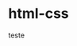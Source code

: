# html-css
teste
<!DOCTYPE html>
<html lang="en">
<head>
    <meta charset="UTF-8">
    <meta http-equiv="X-UA-Compatible" content="IE=edge">
    <meta name="viewport" content="width=device-width, initial-scale=1.0">
    <title>CURRICULO DO MURILOCAPA</title>
    <style>

        #r{
            border: 5px solid rgba(0, 0, 0, 0.849);
        }
    </style>
</head>
<body>load
    <center><img src="índice.png"><center>
    <h3>Curriculo</h3>
        <h1 >Murilo Gomes Pereira</h1>DATA DE NASCIMENTO : 18/08/2008 NACIONALIDADE: Brasileiro <br>NUMERO DE TELEFONE :+55 85 997419177 <br>
        <h2 id="r">Tenho como objetivo:<h3></h3><h2 id="r">Atuar na area de manuntenção de computadeores.</h2>Atuar na area de manuntenção de computadeores.
    </h2>Atuar na area de manuntenção de computadeores.
        <h2>formado em :</h2> Curso tecnico em Informatica 
        <h2>Experiências em:</h2>Montar computadores;trocar pneu de carro;fazer ótimas comidas;tirar 10 em matemática

    </center>
</body>
</html>
